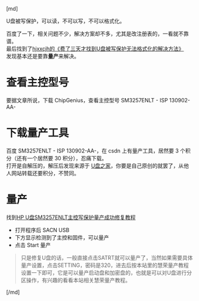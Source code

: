 [md]

U盘被写保护，可以读，不可以写，不可以格式化。  

百度了一下，相关问题不少，解决方案却不多，尤其是改注册表的，一看就不靠谱。  
最后找到了[hjxxcjh的《费了三天才找到U盘被写保护无法格式化的解决方法》](https://wenku.baidu.com/view/76deb5fbaef8941ea76e05df.html)  
发现基本还是要靠**量产**来解决。  

# 查看主控型号
要据文章所说，下载 ChipGenius，查看主控型号 SM3257ENLT - ISP 130902-AA-

# 下载量产工具
百度 SM3257ENLT - ISP 130902-AA-，在 csdn 上有量产工具，居然要 3 个积分（还有一个居然要 30 积分），忍痛下载。  
打开是自解压的，解压后发现来源于 [U盘之家](http://www.upan.cc/)，你要是自己原创的就罢了，从他人网站转载还要积分，不赞同。  

# 量产
找到[HP U盘SM3257ENLT主控写保护量产成功修复教程](http://www.upantool.com/jiaocheng/liangchan/SMI/11176.html)  
* 打开程序后 SACN USB
* 下方显示检测到了主控和固件，可以量产
* 点击 Start 量产
> 只是修复U盘的话，一般直接点击SATRT就可以量产了，当然如果需要具体量产设置，点击SETTING，密码是320，进去后按本站里的慧荣量产教程设置一下即可，它是可以量产启动盘和加密盘的，也就是可以对U盘进行分区操作，有兴趣的看看本站相关慧荣量产教程。

[/md]